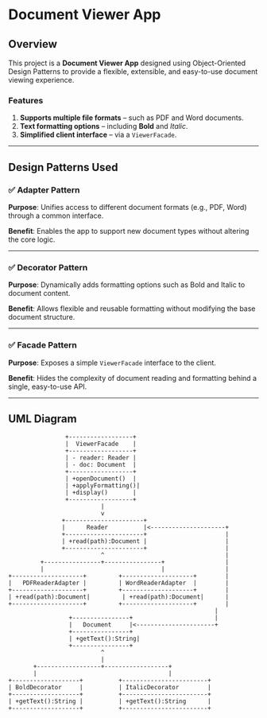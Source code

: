 # Document Viewer App

## Overview

This project is a **Document Viewer App** designed using Object-Oriented Design Patterns to provide a flexible, extensible, and easy-to-use document viewing experience.

### Features

1. **Supports multiple file formats** – such as PDF and Word documents.
2. **Text formatting options** – including **Bold** and *Italic*.
3. **Simplified client interface** – via a `ViewerFacade`.

---

## Design Patterns Used

### ✅ Adapter Pattern

**Purpose**: Unifies access to different document formats (e.g., PDF, Word) through a common interface.

**Benefit**: Enables the app to support new document types without altering the core logic.

---

### ✅ Decorator Pattern

**Purpose**: Dynamically adds formatting options such as Bold and Italic to document content.

**Benefit**: Allows flexible and reusable formatting without modifying the base document structure.

---

### ✅ Facade Pattern

**Purpose**: Exposes a simple `ViewerFacade` interface to the client.

**Benefit**: Hides the complexity of document reading and formatting behind a single, easy-to-use API.

---

## UML Diagram

```plaintext
                +------------------+
                |  ViewerFacade    |
                +------------------+
                | - reader: Reader |
                | - doc: Document  |
                +------------------+
                | +openDocument()  |
                | +applyFormatting()|
                | +display()       |
                +------------------+
                          |
                          v
               +----------------------+
               |      Reader          |<---------------------+
               +----------------------+                      |
               | +read(path):Document |                      |
               +----------------------+                      |
                          ^                                  |
         +----------------+----------------+                 |
         |                                 |                 |
+--------------------+         +--------------------+        |
|   PDFReaderAdapter |         | WordReaderAdapter  |        |
+--------------------+         +--------------------+        |
| +read(path):Document|         | +read(path):Document|      |
+--------------------+         +--------------------+        |
                                                          |
                 +----------------+                       |
                 |   Document     |<----------------------+
                 +----------------+
                 | +getText():String|
                 +----------------+
                          ^
                          |
       +------------------+------------------+
       |                                     |
+-------------------+          +------------------------+
| BoldDecorator     |          | ItalicDecorator        |
+-------------------+          +------------------------+
| +getText():String |          | +getText():String      |
+-------------------+          +------------------------+
